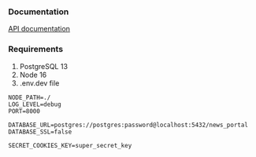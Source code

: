 ### Documentation

[API documentation](https://github.com/essserrr/test-api)

### Requirements

1. PostgreSQL 13
2. Node 16
3. .env.dev file

```
NODE_PATH=./
LOG_LEVEL=debug
PORT=8000

DATABASE_URL=postgres://postgres:password@localhost:5432/news_portal
DATABASE_SSL=false

SECRET_COOKIES_KEY=super_secret_key
```
